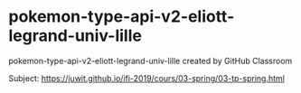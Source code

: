 # pokemon-type-api-v2-eliott-legrand-univ-lille
pokemon-type-api-v2-eliott-legrand-univ-lille created by GitHub Classroom

Subject: https://juwit.github.io/ifi-2019/cours/03-spring/03-tp-spring.html
